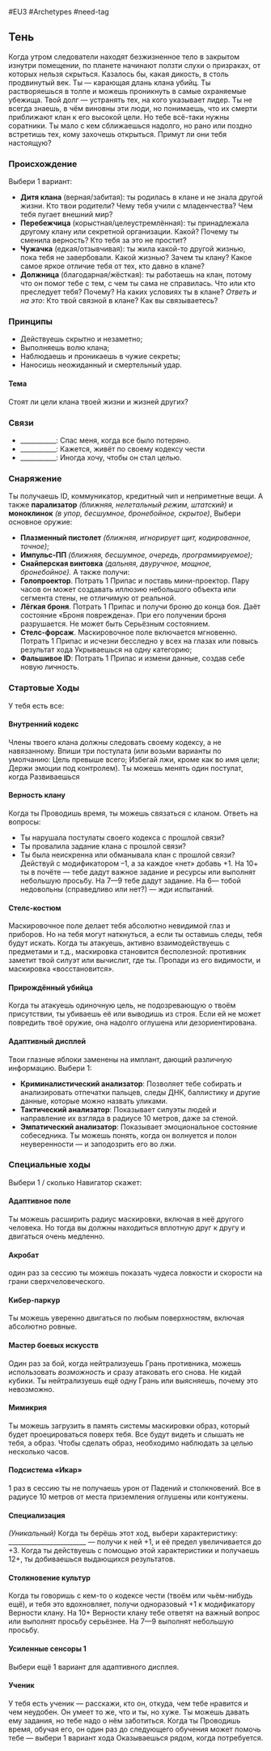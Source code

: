 #EU3 #Archetypes #need-tag

## Тень
Когда утром следователи находят безжизненное тело в закрытом изнутри помещении, по планете начинают ползти слухи о призраках, от которых нельзя скрыться. Казалось бы, какая дикость, в столь продвинутый век. 
Ты — карающая длань клана убийц. Ты растворяешься в толпе и можешь проникнуть в самые охраняемые убежища. Твой долг — устранять тех, на кого указывает лидер. Ты не всегда знаешь, в чём виновны эти люди, но понимаешь, что их смерти приближают клан к его высокой цели. 
Но тебе всё-таки нужны соратники. Ты мало с кем сближаешься надолго, но рано или поздно встретишь тех, кому захочешь открыться. Примут ли они тебя настоящую?

### Происхождение
Выбери 1 вариант:

- **Дитя клана** (верная/забитая): ты родилась в клане и не знала другой жизни. Кто твои родители? Чему тебя учили с младенчества? Чем тебя пугает внешний мир? 
- **Перебежчица** (корыстная/целеустремлённая): ты принадлежала другому клану или секретной организации. Какой? Почему ты сменила верность? Кто тебя за это не простит? 
- **Чужачка** (едкая/отзывчивая): ты жила какой-то другой жизнью, пока тебя не завербовали. Какой жизнью? Зачем ты клану? Какое самое яркое отличие тебя от тех, кто давно в клане? 
- **Должница** (благодарная/жёсткая): ты работаешь на клан, потому что он помог тебе с тем, с чем ты сама не справилась. Что или кто преследует тебя? Почему? На каких условиях ты в клане?
*Ответь и на это*: Кто твой связной в клане? Как вы связываетесь?

### Принципы
- Действуешь скрытно и незаметно; 
- Выполняешь волю клана; 
- Наблюдаешь и проникаешь в чужие секреты; 
- Наносишь неожиданный и смертельный удар.
#### Тема
Стоят ли цели клана твоей жизни и жизней других?

### Связи
- \_\_\_\_\_\_\_\_\_\_\_: Спас меня, когда все было потеряно.
- \_\_\_\_\_\_\_\_\_\_\_: Кажется, живёт по своему кодексу чести
- \_\_\_\_\_\_\_\_\_\_\_: Иногда хочу, чтобы он стал целью.

### Снаряжение
Ты получаешь ID, коммуникатор, кредитный чип и неприметные вещи. А также **парализатор** *(ближняя, нелетальный режим, штатский)* и **моноклинок** *(в упор, бесшумное, бронебойное, скрытое)*, Выбери основное оружие: 
- **Плазменный пистолет** *(ближняя, игнорирует щит, кодированное, точное)*; 
- **Импульс-ПП** *(ближняя, бесшумное, очередь, программируемое);* 
- **Снайперская винтовка** *(дальняя, двуручное, мощное, бронебойное).* 
А также получи: 
- **Голопроектор**. Потрать 1 Припас и поставь мини-проектор. Пару часов он может создавать иллюзию небольшого объекта или сегмента стены, не отличимую от реальной. 
- **Лёгкая броня**. Потрать 1 Припас и получи броню до конца боя. Даёт состояние «Броня повреждена». При его получении броня разрушается. Не может быть Серьёзным состоянием. 
- **Стелс-форсаж**. Маскировочное поле включается мгновенно. Потрать 1 Припас и исчезни бесследно у всех на глазах или повысь результат хода Укрываешься на одну категорию; 
- **Фальшивое ID**: Потрать 1 Припас и измени данные, создав себе новую личность.

### Стартовые Ходы
У тебя есть все:
#### Внутренний кодекс
Члены твоего клана должны следовать своему кодексу, а не навязанному. Впиши три постулата (или возьми варианты по умолчанию: Цель превыше всего; Избегай лжи, кроме как во имя цели; Держи эмоции под контролем). Ты можешь менять один постулат, когда Развиваешься

#### Верность клану
Когда ты Проводишь время, ты можешь связаться с кланом. Ответь на вопросы: 
- Ты нарушала постулаты своего кодекса с прошлой связи? 
- Ты провалила задание клана с прошлой связи? 
- Ты была неискренна или обманывала клан с прошлой связи?
Действуй с модификатором –1, а за каждое «нет» добавь +1. На 10+ ты в почёте — тебе дадут важное задание и ресурсы или выполнят небольшую просьбу. На 7—9 тебе дадут задание. На 6— тобой недовольны (справедливо или нет?) — жди испытаний. 

#### Стелс-костюм
Маскировочное поле делает тебя абсолютно невидимой глаз и приборов. Но на тебя могут наткнуться, а если ты оставишь следы, тебя будут искать. Когда ты атакуешь, активно взаимодействуешь с предметами и т.д., маскировка становится бесполезной: противник заметит твой силуэт или вычислит, где ты. Пропади из его видимости, и маскировка «восстановится».

#### Прирождённый убийца
Когда ты атакуешь одиночную цель, не подозревающую о твоём присутствии, ты убиваешь её или выводишь из строя. Если ей не может повредить твоё оружие, она надолго оглушена или дезориентирована. 

#### Адаптивный дисплей
Твои глазные яблоки заменены на имплант, дающий различную информацию. Выбери 1: 
- **Криминалистический анализатор**: Позволяет тебе собирать и анализировать отпечатки пальцев, следы ДНК, баллистику и другие данные, которые можно назвать уликами. 
- **Тактический анализатор**: Показывает силуэты людей и направление их взгляда в радиусе 10 метров, даже за стеной. 
- **Эмпатический анализатор**: Показывает эмоциональное состояние собеседника. Ты можешь понять, когда он волнуется и полон неуверенности — и заподозрить его во лжи.

### Специальные ходы
Выбери 1 / сколько Навигатор скажет: 
#### Адаптивное поле
Ты можешь расширить радиус маскировки, включая в неё другого человека. Но тогда вы должны находиться вплотную друг к другу и двигаться очень медленно. 

#### Акробат
один раз за сессию ты можешь показать чудеса ловкости и скорости на грани сверхчеловеческого. 

#### Кибер-паркур
Ты можешь уверенно двигаться по любым поверхностям, включая абсолютно ровные. 

#### Мастер боевых искусств
Один раз за бой, когда нейтрализуешь Грань противника, можешь использовать *возможность* и сразу атаковать его снова. Не кидай кубики. Ты нейтрализуешь ещё одну Грань или выясняешь, почему это невозможно. 

#### Мимикрия
Ты можешь загрузить в память системы маскировки образ, который будет проецироваться поверх тебя. Все будут видеть и слышать не тебя, а образ. Чтобы сделать образ, необходимо наблюдать за целью несколько часов. 

#### Подсистема «Икар»
1 раз в сессию ты не получаешь урон от Падений и столкновений. Все в радиусе 10 метров от места приземления оглушены или контужены. 

#### Специализация
*(Уникальный)* Когда ты берёшь этот ход, выбери характеристику: ________________________ — получи к ней +1, и её предел увеличивается до +3. Когда ты действуешь с помощью этой характеристики и получаешь 12+, ты добиваешься выдающихся результатов. 

#### Столкновение культур
Когда ты говоришь с кем-то о кодексе чести (твоём или чьём-нибудь ещё), и тебя это вдохновляет, получи одноразовый +1 к модификатору Верности клану. На 10+ Верности клану тебе ответят на важный вопрос или выполнят просьбу серьёзнее. На 7—9 выполнят небольшую просьбу. 

#### Усиленные сенсоры 1
Выбери ещё 1 вариант для адаптивного дисплея. 

#### Ученик
У тебя есть ученик — расскажи, кто он, откуда, чем тебе нравится и чем неудобен. Он умеет то же, что и ты, но хуже. Ты можешь давать ему задания, но тебе надо о нём заботиться. Когда ты Проводишь время, обучая его, он один раз до следующего обучения может помочь тебе — выбери 1 вариант хода Оказываешься рядом, когда потребуется.